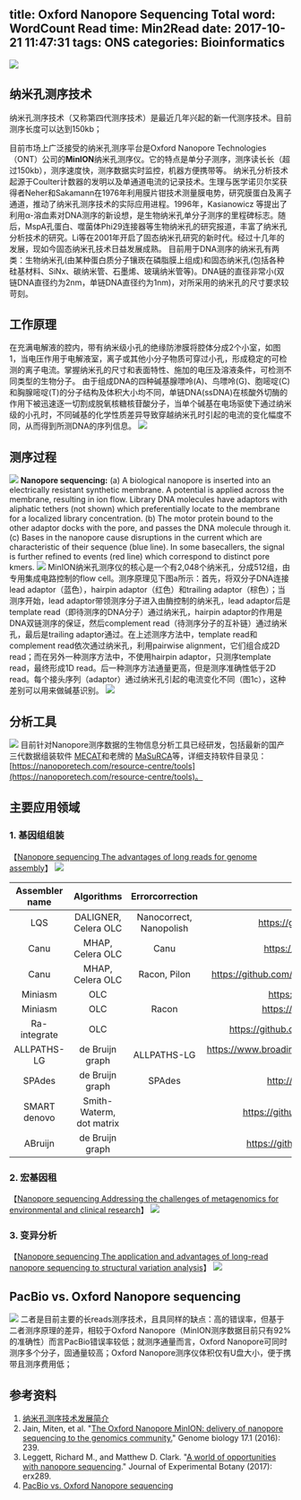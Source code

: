 title: Oxford Nanopore Sequencing
Total word: WordCount
Read time: Min2Read
date: 2017-10-21 11:47:31
tags: ONS
categories: Bioinformatics
---
![](https://i.imgur.com/yN026ub.jpg)
## 纳米孔测序技术
纳米孔测序技术（又称第四代测序技术）是最近几年兴起的新一代测序技术。目前测序长度可以达到150kb；
<!--more-->
目前市场上广泛接受的纳米孔测序平台是Oxford Nanopore Technologies（ONT）公司的**MinION**纳米孔测序仪。它的特点是单分子测序，测序读长长（超过150kb），测序速度快，测序数据实时监控，机器方便携带等。
纳米孔分析技术起源于Coulter计数器的发明以及单通道电流的记录技术。生理与医学诺贝尔奖获得者Neher和Sakamann在1976年利用膜片钳技术测量膜电势，研究膜蛋白及离子通道，推动了纳米孔测序技术的实际应用进程。1996年，Kasianowicz 等提出了利用α-溶血素对DNA测序的新设想，是生物纳米孔单分子测序的里程碑标志。随后，MspA孔蛋白、噬菌体Phi29连接器等生物纳米孔的研究报道，丰富了纳米孔分析技术的研究。Li等在2001年开启了固态纳米孔研究的新时代。经过十几年的发展，现如今固态纳米孔技术日益发展成熟。
目前用于DNA测序的纳米孔有两类：生物纳米孔(由某种蛋白质分子镶崁在磷脂膜上组成)和固态纳米孔(包括各种硅基材料、SiNx、碳纳米管、石墨烯、玻璃纳米管等)。DNA链的直径非常小(双链DNA直径约为2nm，单链DNA直径约为1nm)，对所采用的纳米孔的尺寸要求较苛刻。
## 工作原理
在充满电解液的腔内，带有纳米级小孔的绝缘防渗膜将腔体分成2个小室，如图1，当电压作用于电解液室，离子或其他小分子物质可穿过小孔，形成稳定的可检测的离子电流。掌握纳米孔的尺寸和表面特性、施加的电压及溶液条件，可检测不同类型的生物分子。
由于组成DNA的四种碱基腺嘌呤(A)、鸟嘌呤(G)、胞嘧啶(C)和胸腺嘧啶(T)的分子结构及体积大小均不同，单链DNA(ssDNA)在核酸外切酶的作用下被迅速逐一切割成脱氧核糖核苷酸分子，当单个碱基在电场驱使下通过纳米级的小孔时，不同碱基的化学性质差异导致穿越纳米孔时引起的电流的变化幅度不同，从而得到所测DNA的序列信息。
![](https://i.imgur.com/jIBFldt.jpg)
## 测序过程
![](https://nanoporetech.com/sites/default/files/s3/sequencing-animated.gif)
**Nanopore sequencing:** (a) A biological nanopore is inserted into an electrically resistant synthetic membrane. A potential is applied across the membrane, resulting in ion flow. Library DNA molecules have adaptors with aliphatic tethers (not shown) which preferentially locate to the membrane for a localized library concentration. (b) The motor protein bound to the other adaptor docks with the pore, and passes the DNA molecule through it. (c) Bases in the nanopore cause disruptions in the current which are characteristic of their sequence (blue line). In some basecallers, the signal is further refined to events (red line) which correspond to distinct pore kmers.
![](https://i.imgur.com/KPXsxqL.jpg)
MinION纳米孔测序仪的核心是一个有2,048个纳米孔，分成512组，由专用集成电路控制的flow cell。测序原理见下图a所示：首先，将双分子DNA连接lead adaptor（蓝色），hairpin adaptor（红色）和trailing adaptor（棕色）；当测序开始，lead adaptor带领测序分子进入由酶控制的纳米孔，lead adaptor后是template read（即待测序的DNA分子）通过纳米孔，hairpin adaptor的作用是DNA双链测序的保证，然后complement read（待测序分子的互补链）通过纳米孔，最后是trailing adaptor通过。在上述测序方法中，template read和complement read依次通过纳米孔，利用pairwise alignment，它们组合成2D read；而在另外一种测序方法中，不使用hairpin adaptor，只测序template read，最终形成1D read。后一种测序方法通量更高，但是测序准确性低于2D read。每个接头序列（adaptor）通过纳米孔引起的电流变化不同（图1c），这种差别可以用来做碱基识别。
![](http://media.springernature.com/full/springer-static/image/art%3A10.1186%2Fs13059-016-1103-0/MediaObjects/13059_2016_1103_Fig1_HTML.gif)


## 分析工具
![](https://i.imgur.com/Uu7ZkbE.jpg)
目前针对Nanopore测序数据的生物信息分析工具已经研发，包括最新的国产三代数据组装软件 [MECAT](https://github.com/xiaochuanle/MECAT#S-installation "MECAT")和老牌的 [MaSuRCA](https://nanoporetech.com/resource-centre/tools/masurca-assembler-version-322-hybrid-ont-genome-assembly)等，详细支持软件目录见：[https://nanoporetech.com/resource-centre/tools](https://nanoporetech.com/resource-centre/tools)。
## 主要应用领域
### 1. 基因组组装
【[Nanopore sequencing The advantages of long reads for genome assembly](https://nanoporetech.com/sites/default/files/s3/white-papers/WGS_Assembly_white_paper.pdf?submissionGuid=40a7546b-9e51-42e7-bde9-b5ddef3c3512)】
![](https://i.imgur.com/oKux1MP.jpg)

| **Assembler name** |        Algorithms        |     Errorcorrection     |                   Link                   |    Reference     |
| :----------------: | :----------------------: | :---------------------: | :--------------------------------------: | :--------------: |
|        LQS         |  DALIGNER,  Celera OLC   | Nanocorrect, Nanopolish |    https://github.com/jts/nanopolish     |   Loman (2015)   |
|        Canu        |    MHAP,  Celera OLC     |          Canu           |      https://github.com/marbl/canu       |  Berlin (2015)   |
|        Canu        |    MHAP,  Celera OLC     |      Racon, Pilon       | https://github.com/nanoporetech/ont-assembly-polish |   nanoporetech   |
|      Miniasm       |           OLC            |                         |       https://github.com/lh3/minia       |    Li (2016)     |
|      Miniasm       |           OLC            |          Racon          |     https://github.com/isovic/racon      |   Vaser (2017)   |
|    Ra-integrate    |           OLC            |                         | https://github.com/mariokostelac/ra-integrate/ |   Sovic (2016)   |
|    ALLPATHS-LG     |     de Bruijn  graph     |       ALLPATHS-LG       | https://www.broadinstitute.org/software/allpathslg/blog/?page_id |  Gnerrea (2011)  |
|       SPAdes       |     de Bruijn  graph     |         SPAdes          |      http://bioinf.spbau.ru/spades       | Bankevich (2012) |
|   SMART  denovo    | Smith-Waterm, dot matrix |                         |  https://github.com/ruanjue/smartdenovo  |       Ruan       |
|      ABruijn       |     de Bruijn  graph     |                         |  https://github.com/fenderglass/ABruijn  |    Lin (2016)    |

### 2. 宏基因租
【[Nanopore sequencing Addressing the challenges of metagenomics for environmental and clinical research](https://nanoporetech.com/sites/default/files/s3/white-papers/Oxford%20Nanopore%20Whitepaper%20-%20Metagenomics.pdf?submissionGuid=ff7a5bd1-8ba8-4142-ac2f-04eccb967179)】
![](https://i.imgur.com/8inx1GT.jpg)
### 3. 变异分析
【[Nanopore sequencing The application and advantages of long-read nanopore sequencing to structural variation analysis](https://nanoporetech.com/sites/default/files/s3/white-papers/Structural%20variation_white%20paper_FINAL.pdf?submissionGuid=8204cc16-a9ef-4500-a760-34cbeedfe7ba)】
![](https://i.imgur.com/TOxo5KZ.jpg)
## PacBio vs. Oxford Nanopore sequencing
![](https://bloggenohub.files.wordpress.com/2017/06/capture8.png?w=630)
二者是目前主要的长reads测序技术，且具同样的缺点：高的错误率，但基于二者测序原理的差异，相较于Oxford Nanopore（MinION测序数据目前只有92%的准确性）而言PacBio错误率较低；就测序通量而言，Oxford Nanopore可同时测序多个分子，固通量较高；Oxford Nanopore测序仪体积仅有U盘大小，便于携带且测序费用低；
## 参考资料
1. [纳米孔测序技术发展简介](https://mp.weixin.qq.com/s?src=11&timestamp=1508549296&ver=465&signature=0y4wpL5tuyLTy1xzkKDUJ8ozdLqENTVjUlYC20oiQ6YR4Fl-1b8FhiDTVr0up8gG8ir8btY609skFiBdXw4tcRiuqavFORj6n8DnzDKsho7kxqOQy38t*1276Sc5Ygxr&new=1)
2. Jain, Miten, et al. "[The Oxford Nanopore MinION: delivery of nanopore sequencing to the genomics community.](https://genomebiology.biomedcentral.com/articles/10.1186/s13059-016-1103-0)" Genome biology 17.1 (2016): 239.
3. Leggett, Richard M., and Matthew D. Clark. "[A world of opportunities with nanopore sequencing](https://academic.oup.com/jxb/article-abstract/doi/10.1093/jxb/erx289/4093050/A-world-of-opportunities-with-nanopore-sequencing)." Journal of Experimental Botany (2017): erx289.
4. [PacBio vs. Oxford Nanopore sequencing](https://blog.genohub.com/2017/06/16/pacbio-vs-oxford-nanopore-sequencing/)